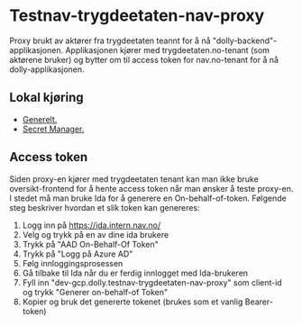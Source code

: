 # Testnav-trygdeetaten-nav-proxy
Proxy brukt av aktører fra trygdeetaten teannt for å nå "dolly-backend"-applikasjonen. Applikasjonen kjører med 
trygdeetaten.no-tenant (som aktørene bruker) og bytter om til access token for nav.no-tenant for å 
nå dolly-applikasjonen.

## Lokal kjøring
* [Generelt.](../../docs/local_general.md)
* [Secret Manager.](../../docs/local_secretmanager.md)

## Access token
Siden proxy-en kjører med trygdeetaten tenant kan man ikke bruke oversikt-frontend for å hente access token når man 
ønsker å teste proxy-en. I stedet må man bruke Ida for å generere en On-behalf-of-token. Følgende steg beskriver hvordan
et slik token kan genereres:

1. Logg inn på https://ida.intern.nav.no/
2. Velg og trykk på en av dine ida brukere
3. Trykk på "AAD On-Behalf-Of Token"
4. Trykk på "Logg på Azure AD"
5. Følg innloggingsprosessen
6. Gå tilbake til Ida når du er ferdig innlogget med Ida-brukeren
7. Fyll inn "dev-gcp.dolly.testnav-trygdeetaten-nav-proxy" som client-id og trykk "Generer on-behalf-of Token"
8. Kopier og bruk det genererte tokenet (brukes som et vanlig Bearer-token)
